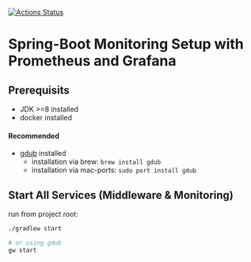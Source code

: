 [![Actions Status](https://github.com/christian-draeger/prometheus-with-grafana-example/workflows/Continious%20Integration/badge.svg)](https://github.com/christian-draeger/prometheus-with-grafana-example/actions?query=workflow%3A"Continious+Integration")

Spring-Boot Monitoring Setup with Prometheus and Grafana
========================================================

## Prerequisits

* JDK >=8 installed
* docker installed

#### Recommended

* [gdub](https://github.com/dougborg/gdub) installed
    * installation via brew: `brew install gdub`
    * installation via mac-ports: `sudo port install gdub`


## Start All Services (Middleware & Monitoring)
run from project root:

```bash
./gradlew start

# or using gdub
gw start
```
